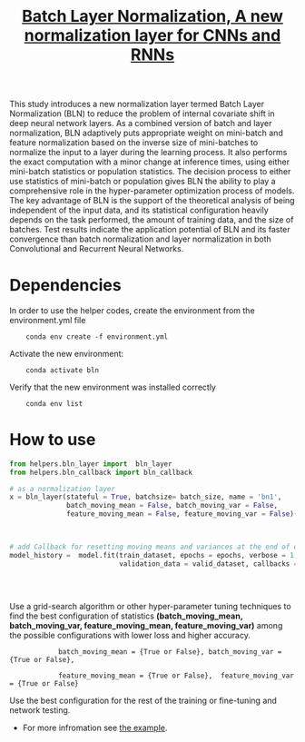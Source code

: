  <h1  style="display: inline-block;" align = "center">
   
   [Batch Layer Normalization, A new normalization layer for CNNs and RNNs](https://arxiv.org/abs/2209.08898)

 </h1>
  
This study introduces a new normalization layer termed Batch Layer Normalization (BLN) to reduce the problem of internal covariate shift in deep neural network layers. As a combined version of batch and layer normalization, BLN adaptively puts appropriate weight on mini-batch and feature normalization based on the inverse size of mini-batches to normalize the input to a layer during the learning process. It also performs the exact computation with a minor change at inference times, using either mini-batch statistics or population statistics. The decision process to either use statistics of mini-batch or population gives BLN the ability to play a comprehensive role in the hyper-parameter optimization process of models. The key advantage of BLN is the support of the theoretical analysis of being independent of the input data, and its statistical configuration heavily depends on the task performed, the amount of training data, and the size of batches. Test results indicate the application potential of BLN and its faster convergence than batch normalization and layer normalization in both Convolutional and Recurrent Neural Networks. 


# Dependencies

In order to use the helper codes, create the environment from the environment.yml file  

        conda env create -f environment.yml

Activate the new environment: 

        conda activate bln
        
Verify that the new environment was installed correctly

        conda env list
        
# How to use

```python
from helpers.bln_layer import  bln_layer
from helpers.bln_callback import bln_callback 

# as a normalization layer
x = bln_layer(stateful = True, batchsize= batch_size, name = 'bn1', 
              batch_moving_mean = False, batch_moving_var = False,
              feature_moving_mean = False, feature_moving_var = False)(x) 
    


# add Callback for resetting moving means and variances at the end of each epoch
model_history =  model.fit(train_dataset, epochs = epochs, verbose = 1,
                           validation_data = valid_dataset, callbacks = [bln_callback()], shuffle = True)
                           
                           
                           

```
Use a grid-search algorithm or other hyper-parameter tuning techniques to find the best configuration of statistics <b>(batch_moving_mean, batch_moving_var, feature_moving_mean, feature_moving_var)</b> among the possible configurations with lower loss and higher accuracy.


```
            batch_moving_mean = {True or False}, batch_moving_var = {True or False},  

            feature_moving_mean = {True or False},  feature_moving_var = {True or False} 
```   
Use the best configuration for the rest of the training or fine-tuning and network testing.

* For more infromation see [the example](https://github.com/A2Amir/Batch-Layer-Normalization/blob/main/Cifar10%20(With%20the%20whole%20training%20set%20and%20batch%20size%2025).ipynb).
